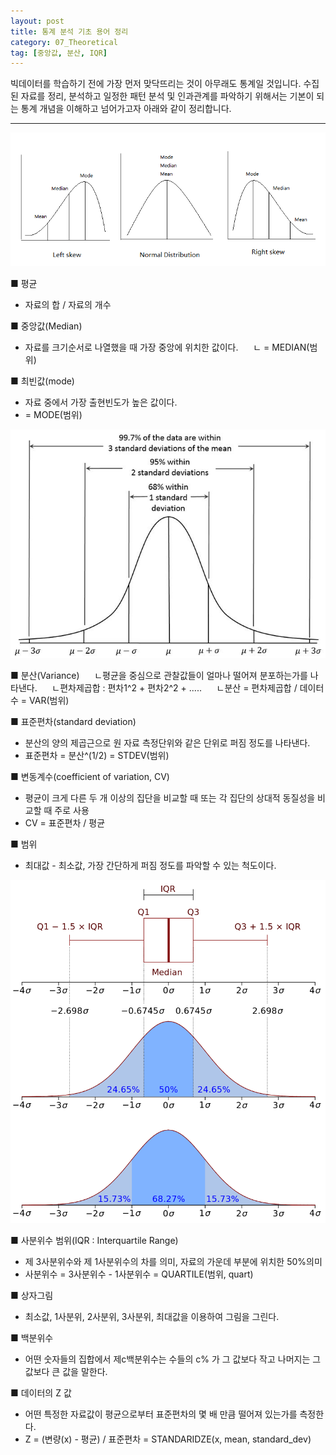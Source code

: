 ```yaml
---
layout: post
title: 통계 분석 기초 용어 정리
category: 07_Theoretical
tag: [중앙값, 분산, IQR]
---
```



빅데이터를 학습하기 전에 가장 먼저 맞닥뜨리는 것이 아무래도 통계일 것입니다. 수집된 자료를 정리, 분석하고 일정한 패턴 분석 및 인과관계를 파악하기 위해서는 기본이 되는 통계 개념을 이해하고 넘어가고자 아래와 같이 정리합니다. 

---

![](/assets/images/statsbasic_median.png) 

■ 평균
   - 자료의 합 / 자료의 개수

■ 중앙값(Median)     
   - 자료를 크기순서로 나열했을 때 가장 중앙에 위치한 값이다.
     ㄴ = MEDIAN(범위)

■ 최빈값(mode) 
   - 자료 중에서 가장 출현빈도가 높은 값이다.
   - = MODE(범위)

![](/assets/images/statsbasic_sd.jpg) 

■ 분산(Variance)
     ㄴ평균을 중심으로 관찰값들이 얼마나 떨어져 분포하는가를 나타낸다.
     ㄴ편차제곱합 : 편차1^2 + 편차2^2 + .....
     ㄴ분산 = 편차제곱합 / 데이터 수 = VAR(범위)

■ 표준편차(standard deviation)
   - 분산의 양의 제곱근으로 원 자료 측정단위와 같은 단위로 퍼짐 정도를 나타낸다.
   - 표준편차 = 분산^(1/2) = STDEV(범위)

■ 변동계수(coefficient of variation, CV)
   - 평균이 크게 다른 두 개 이상의 집단을 비교할 때 또는 각 집단의 상대적 동질성을 비교할 때 주로 사용
   - CV = 표준편차 / 평균

■ 범위
   - 최대값 - 최소값, 가장 간단하게 퍼짐 정도를 파악할 수 있는 척도이다.

![](/assets/images/statsbasic_iqr.png) 

■ 사분위수 범위(IQR : Interquartile Range)
   - 제 3사분위수와 제 1사분위수의 차를 의미, 자료의 가운데 부분에 위치한 50%의미
   - 사분위수 = 3사분위수 - 1사분위수 = QUARTILE(범위, quart)

■ 상자그림
   - 최소값, 1사분위, 2사분위, 3사분위, 최대값을 이용하여 그림을 그린다.

■ 백분위수
   - 어떤 숫자들의 집합에서 제c백분위수는 수들의 c% 가 그 값보다 작고 나머지는 그 값보다 큰 값을 말한다.

■ 데이터의 Z 값
   - 어떤 특정한 자료값이 평균으로부터 표준편차의 몇 배 만큼 떨어져 있는가를 측정한다.
   - Z = (변량(x) - 평균) / 표준편차 = STANDARIDZE(x, mean, standard_dev)




